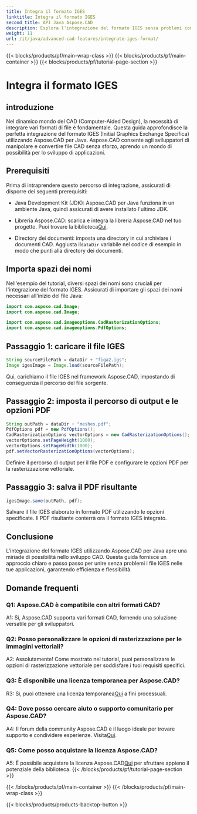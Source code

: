 ```yaml
---
title: Integra il formato IGES
linktitle: Integra il formato IGES
second_title: API Java Aspose.CAD
description: Esplora l'integrazione del formato IGES senza problemi con Aspose.CAD per Java. Segui la nostra guida passo passo, sfruttando la potenza di Aspose.CAD per migliorare la tua esperienza di sviluppo CAD.
weight: 11
url: /it/java/advanced-cad-features/integrate-iges-format/
---
```


{{< blocks/products/pf/main-wrap-class >}}
{{< blocks/products/pf/main-container >}}
{{< blocks/products/pf/tutorial-page-section >}}

# Integra il formato IGES

## introduzione

Nel dinamico mondo del CAD (Computer-Aided Design), la necessità di integrare vari formati di file è fondamentale. Questa guida approfondisce la perfetta integrazione del formato IGES (Initial Graphics Exchange Specifica) utilizzando Aspose.CAD per Java. Aspose.CAD consente agli sviluppatori di manipolare e convertire file CAD senza sforzo, aprendo un mondo di possibilità per lo sviluppo di applicazioni.

## Prerequisiti

Prima di intraprendere questo percorso di integrazione, assicurati di disporre dei seguenti prerequisiti:

- Java Development Kit (JDK): Aspose.CAD per Java funziona in un ambiente Java, quindi assicurati di avere installato l'ultimo JDK.

-  Libreria Aspose.CAD: scarica e integra la libreria Aspose.CAD nel tuo progetto. Puoi trovare la biblioteca[Qui](https://releases.aspose.com/cad/java/).

-  Directory dei documenti: imposta una directory in cui archiviare i documenti CAD. Aggiusta il`dataDir` variabile nel codice di esempio in modo che punti alla directory dei documenti.

## Importa spazi dei nomi

Nell'esempio del tutorial, diversi spazi dei nomi sono cruciali per l'integrazione del formato IGES. Assicurati di importare gli spazi dei nomi necessari all'inizio del file Java:

```java
import com.aspose.cad.Image;
import com.aspose.cad.Image;

import com.aspose.cad.imageoptions.CadRasterizationOptions;
import com.aspose.cad.imageoptions.PdfOptions;
```

## Passaggio 1: caricare il file IGES

```java
String sourceFilePath = dataDir + "figa2.igs";
Image igesImage = Image.load(sourceFilePath);
```

Qui, carichiamo il file IGES nel framework Aspose.CAD, impostando di conseguenza il percorso del file sorgente.

## Passaggio 2: imposta il percorso di output e le opzioni PDF

```java
String outPath = dataDir + "meshes.pdf";
PdfOptions pdf = new PdfOptions();
CadRasterizationOptions vectorOptions = new CadRasterizationOptions();
vectorOptions.setPageHeight(1000);
vectorOptions.setPageWidth(1000);
pdf.setVectorRasterizationOptions(vectorOptions);
```

Definire il percorso di output per il file PDF e configurare le opzioni PDF per la rasterizzazione vettoriale.

## Passaggio 3: salva il PDF risultante

```java
igesImage.save(outPath, pdf);
```

Salvare il file IGES elaborato in formato PDF utilizzando le opzioni specificate. Il PDF risultante conterrà ora il formato IGES integrato.

## Conclusione

L'integrazione del formato IGES utilizzando Aspose.CAD per Java apre una miriade di possibilità nello sviluppo CAD. Questa guida fornisce un approccio chiaro e passo passo per unire senza problemi i file IGES nelle tue applicazioni, garantendo efficienza e flessibilità.

## Domande frequenti

### Q1: Aspose.CAD è compatibile con altri formati CAD?

A1: Sì, Aspose.CAD supporta vari formati CAD, fornendo una soluzione versatile per gli sviluppatori.

### Q2: Posso personalizzare le opzioni di rasterizzazione per le immagini vettoriali?

A2: Assolutamente! Come mostrato nel tutorial, puoi personalizzare le opzioni di rasterizzazione vettoriale per soddisfare i tuoi requisiti specifici.

### Q3: È disponibile una licenza temporanea per Aspose.CAD?

 R3: Sì, puoi ottenere una licenza temporanea[Qui](https://purchase.aspose.com/temporary-license/) a fini processuali.

### Q4: Dove posso cercare aiuto o supporto comunitario per Aspose.CAD?

 A4: Il forum della community Aspose.CAD è il luogo ideale per trovare supporto e condividere esperienze. Visita[Qui](https://forum.aspose.com/c/cad/19).

### Q5: Come posso acquistare la licenza Aspose.CAD?

 A5: È possibile acquistare la licenza Aspose.CAD[Qui](https://purchase.aspose.com/buy) per sfruttare appieno il potenziale della biblioteca.
{{< /blocks/products/pf/tutorial-page-section >}}

{{< /blocks/products/pf/main-container >}}
{{< /blocks/products/pf/main-wrap-class >}}

{{< blocks/products/products-backtop-button >}}
